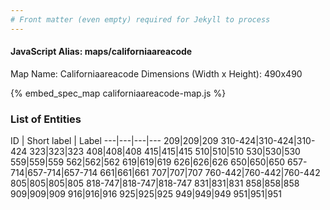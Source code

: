 ```yaml
---
# Front matter (even empty) required for Jekyll to process
---
```


#### JavaScript Alias: maps/californiaareacode

Map Name: Californiaareacode
Dimensions (Width x Height): 490x490



{% embed_spec_map californiaareacode-map.js %}

### List of Entities

ID | Short label | Label
---|---|---|---
209|209|209
310-424|310-424|310-424
323|323|323
408|408|408
415|415|415
510|510|510
530|530|530
559|559|559
562|562|562
619|619|619
626|626|626
650|650|650
657-714|657-714|657-714
661|661|661
707|707|707
760-442|760-442|760-442
805|805|805|805
818-747|818-747|818-747
831|831|831
858|858|858
909|909|909
916|916|916
925|925|925
949|949|949
951|951|951
